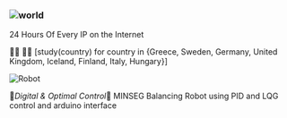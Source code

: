 ### ![world](https://user-images.githubusercontent.com/41951429/90957025-0053b500-e494-11ea-9359-35bcaede0092.gif)
24 Hours Of Every IP on the Internet

👨‍💻 🐱‍💻
[study(country) for country in {Greece, Sweden, Germany, United Kingdom, Iceland, Finland, Italy, Hungary󠁧󠁢󠁥󠁮}]


<!--
**theocharistr/theocharistr** is a ✨ _special_ ✨ repository because its `README.md` (this file) appears on your GitHub profile.

Here are some ideas to get you started:

- 🔭 I’m currently working on ...♘
- 🌱 I’m currently learning ...♗
- 👯 I’m looking to collaborate on ...♖
- 🤔 I’m looking for help with ...♙
- 💬 Ask me about ...♔
- 📫 How to reach me: ...♕
- 😄 Pronouns: ...
- ⚡ Fun fact: ...
-->

![Robot](https://user-images.githubusercontent.com/41951429/92495922-c73b7480-f1f7-11ea-859f-9422935e29ff.gif)



🤖*Digital & Optimal Control*🤖
MINSEG Balancing Robot using PID and LQG control and arduino interface
